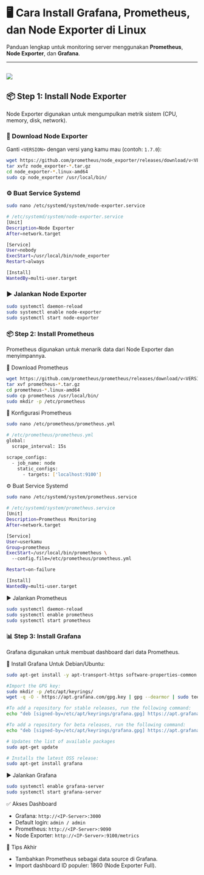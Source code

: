 # 🖥️ Cara Install Grafana, Prometheus, dan Node Exporter di Linux

Panduan lengkap untuk monitoring server menggunakan **Prometheus**, **Node Exporter**, dan **Grafana**.

---
![](https://cdn.peceldev.my.id/images/1744475344089-mg1gb.webp)
---
## 📦 Step 1: Install Node Exporter

Node Exporter digunakan untuk mengumpulkan metrik sistem (CPU, memory, disk, network).

### 🔽 Download Node Exporter

Ganti `<VERSION>` dengan versi yang kamu mau (contoh: `1.7.0`):

```bash
wget https://github.com/prometheus/node_exporter/releases/download/v<VERSION>/node_exporter-<VERSION>.linux-amd64.tar.gz
tar xvfz node_exporter-*.tar.gz
cd node_exporter-*.linux-amd64
sudo cp node_exporter /usr/local/bin/
```

### ⚙️ Buat Service Systemd

```bash
sudo nano /etc/systemd/system/node-exporter.service
```

```bash
# /etc/systemd/system/node-exporter.service
[Unit]
Description=Node Exporter
After=network.target

[Service]
User=nobody
ExecStart=/usr/local/bin/node_exporter
Restart=always

[Install]
WantedBy=multi-user.target
```

### ▶️ Jalankan Node Exporter

```bash
sudo systemctl daemon-reload
sudo systemctl enable node-exporter
sudo systemctl start node-exporter
```

### 📦 Step 2: Install Prometheus
Prometheus digunakan untuk menarik data dari Node Exporter dan menyimpannya.

🔽 Download Prometheus

```bash
wget https://github.com/prometheus/prometheus/releases/download/v<VERSION>/prometheus-<VERSION>.linux-amd64.tar.gz
tar xvf prometheus-*.tar.gz
cd prometheus-*.linux-amd64
sudo cp prometheus /usr/local/bin/
sudo mkdir -p /etc/prometheus
```
📝 Konfigurasi Prometheus

```bash
sudo nano /etc/prometheus/prometheus.yml
```

```bash
# /etc/prometheus/prometheus.yml
global:
  scrape_interval: 15s

scrape_configs:
  - job_name: node
    static_configs:
      - targets: ['localhost:9100']
```

⚙️ Buat Service Systemd

```bash
sudo nano /etc/systemd/system/prometheus.service
```

```bash
# /etc/systemd/system/prometheus.service
[Unit]
Description=Prometheus Monitoring
After=network.target

[Service]
User=userkamu
Group=prometheus
ExecStart=/usr/local/bin/prometheus \
  --config.file=/etc/prometheus/prometheus.yml

Restart=on-failure

[Install]
WantedBy=multi-user.target
```

▶️ Jalankan Prometheus

```bash
sudo systemctl daemon-reload
sudo systemctl enable prometheus
sudo systemctl start prometheus
```

### 📊 Step 3: Install Grafana
Grafana digunakan untuk membuat dashboard dari data Prometheus.

🔽 Install Grafana
Untuk Debian/Ubuntu:
```bash
sudo apt-get install -y apt-transport-https software-properties-common wget

#Import the GPG key:
sudo mkdir -p /etc/apt/keyrings/
wget -q -O - https://apt.grafana.com/gpg.key | gpg --dearmor | sudo tee /etc/apt/keyrings/grafana.gpg > /dev/null

#To add a repository for stable releases, run the following command:
echo "deb [signed-by=/etc/apt/keyrings/grafana.gpg] https://apt.grafana.com stable main" | sudo tee -a /etc/apt/sources.list.d/grafana.list

#To add a repository for beta releases, run the following command:
echo "deb [signed-by=/etc/apt/keyrings/grafana.gpg] https://apt.grafana.com beta main" | sudo tee -a /etc/apt/sources.list.d/grafana.list

# Updates the list of available packages
sudo apt-get update

# Installs the latest OSS release:
sudo apt-get install grafana
```

▶️ Jalankan Grafana
```bash
sudo systemctl enable grafana-server
sudo systemctl start grafana-server
```

✅ Akses Dashboard
- Grafana: ``http://<IP-Server>:3000``
- Default login: ``admin / admin``
- Prometheus: ``http://<IP-Server>:9090``
- Node Exporter: ``http://<IP-Server>:9100/metrics``

🎯 Tips Akhir
- Tambahkan Prometheus sebagai data source di Grafana.
- Import dashboard ID populer: 1860 (Node Exporter Full).